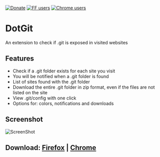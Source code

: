 [![Donate](https://img.shields.io/badge/Donate-PayPal-blue.svg)](https://paypal.me/davtur19)
[![FF users](https://img.shields.io/amo/users/dotgit?color=orange&label=Firefox%20users)](https://addons.mozilla.org/it/firefox/addon/dotgit/)
[![Chrome users](https://img.shields.io/chrome-web-store/users/pampamgoihgcedonnphgehgondkhikel?label=Chrome%20users)](https://chrome.google.com/webstore/detail/dotgit/pampamgoihgcedonnphgehgondkhikel)

# DotGit
An extension to check if .git is exposed in visited websites

## Features
- Check if a .git folder exists for each site you visit
- You will be notified when a .git folder is found
- List of sites found with the .git folder
- Download the entire .git folder in zip format, even if the files are not listed on the site
- View .git/config with one click
- Options for: colors, notifications and downloads

## Screenshot
![ScreenShot](https://i.imgur.com/c9qq5zG.png)

## Download: [Firefox](https://addons.mozilla.org/it/firefox/addon/dotgit/) | [Chrome](https://chrome.google.com/webstore/detail/dotgit/pampamgoihgcedonnphgehgondkhikel)
